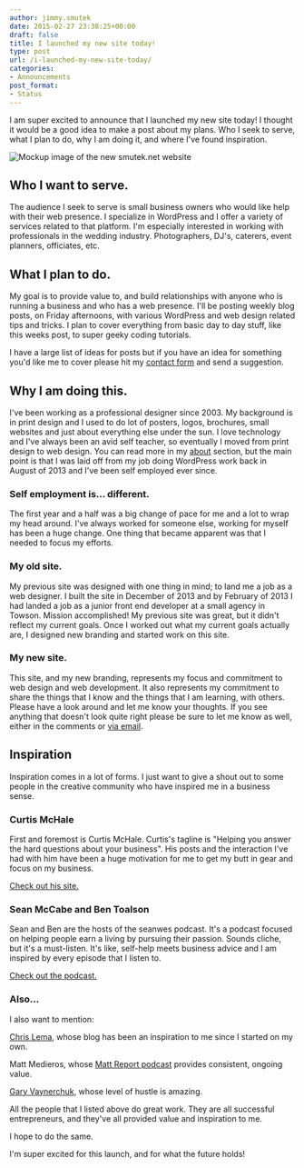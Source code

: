 ```yaml
---
author: jimmy.smutek
date: 2015-02-27 23:38:25+00:00
draft: false
title: I launched my new site today!
type: post
url: /i-launched-my-new-site-today/
categories:
- Announcements
post_format:
- Status
---
```


I am super excited to announce that I launched my new site today! I thought it would be a good idea to make a post about my plans. Who I seek to serve, what I plan to do, why I am doing it, and where I've found inspiration.

![Mockup image of the new smutek.net website](http://res.cloudinary.com/dqrbt3vps/image/upload/v1448214859/LaunchAnnoucementFeaturedImage_zmu8fc.jpg)




## Who I want to serve.



The audience I seek to serve is small business owners who would like help with their web presence. I specialize in WordPress and I offer a variety of services related to that platform. I'm especially interested in working with professionals in the wedding industry. Photographers, DJ's, caterers, event planners, officiates, etc.  



## What I plan to do.



My goal is to provide value to, and build relationships with anyone who is running a business and who has a web presence. I'll be posting weekly blog posts, on Friday afternoons, with various WordPress and web design related tips and tricks. I plan to cover everything from basic day to day stuff, like this weeks post, to super geeky coding tutorials. 

I have a large list of ideas for posts but if you have an idea for something you'd like me to cover please hit my [contact form](https://smutek.net/contact/) and send a suggestion.



## Why I am doing this.



I've been working as a professional designer since 2003. My background is in print design and I used to do lot of posters, logos, brochures, small websites and just about everything else under the sun. I love technology and I've always been an avid self teacher, so eventually I moved from print design to web design. You can read more in my [about](https://smutek.net/about/about-me/) section, but the main point is that I was laid off from my job doing WordPress work back in August of 2013 and I've been self employed ever since.



### Self employment is... different.



The first year and a half was a big change of pace for me and a lot to wrap my head around. I've always worked for someone else, working for myself has been a huge change. One thing that became apparent was that I needed to focus my efforts. 



### My old site.



My previous site was designed with one thing in mind; to land me a job as a web designer. I built the site in December of 2013 and by February of 2013 I had landed a job as a junior front end developer at a small agency in Towson. Mission accomplished! My previous site was great, but it didn't reflect my current goals. Once I worked out what my current goals actually are, I designed new branding and started work on this site. 




### My new site.

  

This site, and my new branding, represents my focus and commitment to web design and web development. It also represents my commitment to share the things that I know and the things that I am learning, with others. Please have a look around and let me know your thoughts. If you see anything that doesn't look quite right please be sure to let me know as well, either in the comments or [via email](https://smutek.net/contact/).



## Inspiration



Inspiration comes in a lot of forms. I just want to give a shout out to some people in the creative community who have inspired me in a business sense. 



### Curtis McHale



First and foremost is Curtis McHale. Curtis's tagline is "Helping you answer the hard questions about your business". His posts and the interaction I've had with him have been a huge motivation for me to get my butt in gear and focus on my business.

[Check out his site.](http://curtismchale.ca/)



### Sean McCabe and Ben Toalson



Sean and Ben are the hosts of the seanwes podcast. It's a podcast focused on helping people earn a living by pursuing their passion. Sounds cliche, but it's a must-listen. It's like, self-help meets business advice and I am inspired by every episode that I listen to. 

[Check out the podcast.](http://seanwes.com/podcast/)



### Also...



I also want to mention:

[Chris Lema](http://chrislema.com/), whose blog has been an inspiration to me since I started on my own.

Matt Medieros, whose [Matt Report podcast](https://mattreport.com/) provides consistent, ongoing value.

[Gary Vaynerchuk](https://www.garyvaynerchuk.com/), whose level of hustle is amazing.
 
All the people that I listed above do great work. They are all successful entrepreneurs, and they've all provided value and inspiration to me.

I hope to do the same.

I'm super excited for this launch, and for what the future holds!


